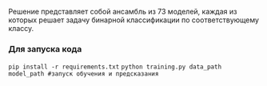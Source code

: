 Решение представляет собой ансамбль из 73 моделей, каждая из которых решает задачу бинарной классификации по соответствующему классу.

### Для запуска кода

`pip install -r requirements.txt`
`python training.py data_path model_path #запуск обучения и предсказания`